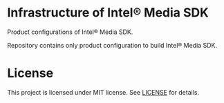 # Infrastructure of Intel® Media SDK
Product configurations of Intel® Media SDK.  
  
Repository contains only product configuration to build Intel® Media SDK.

# License
This project is licensed under MIT license. See [LICENSE](./LICENSE) for details.
